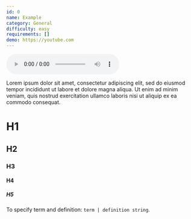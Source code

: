 ```yaml
---
id: 0
name: Example
category: General
difficulty: easy
requirements: []
demo: https://youtube.com
---
```


![music](/audio/a/crash.mp3)

Lorem ipsum dolor sit amet, consectetur adipiscing elit, sed do eiusmod tempor incididunt ut labore et dolore magna aliqua. Ut enim ad minim veniam, quis nostrud exercitation ullamco laboris nisi ut aliquip ex ea commodo consequat.

# H1

## H2

### H3

#### H4

##### H5

To specify term and definition: `term | definition string`.
